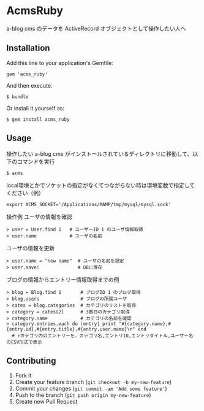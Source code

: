 # AcmsRuby

a-blog cms のデータを ActiveRecord オブジェクトとして操作したい人へ

## Installation

Add this line to your application's Gemfile:

    gem 'acms_ruby'

And then execute:

    $ bundle

Or install it yourself as:

    $ gem install acms_ruby

## Usage

操作したい a-blog cms がインストールされているディレクトリに移動して、以下のコマンドを実行

    $ acms

local環境とかでソケットの指定がなくてつながらない時は環境変数で指定してください（例）

    export ACMS_SOCKET='/Applications/MAMP/tmp/mysql/mysql.sock'

操作例
ユーザの情報を確認

    > user = User.find 1   # ユーザーID 1 のユーザ情報取得
    > user.name            # ユーザの名前

ユーザの情報を更新

    > user.name = "new name"  # ユーザの名前を設定
    > user.save!              # DBに保存

ブログの情報からエントリー情報取得までの例

    > blog = Blog.find 1       # ブログID 1 のブログ取得
    > blog.users               # ブログの所属ユーザ
    > cates = blog.categories  # カテゴリのリストを取得
    > category = cates[2]      # 3番目のカテゴリ取得
    > category.name            # カテゴリの名前を確認
    > category.entries.each do |entry| print "#{category.name},#{entry.id},#{entry.title},#{entry.user.name}\n" end
      # ↑カテゴリ内のエントリーを、カテゴリ名,エントリID,エントリタイトル,ユーザー名 のCSV形式で表示

## Contributing

1. Fork it
2. Create your feature branch (`git checkout -b my-new-feature`)
3. Commit your changes (`git commit -am 'Add some feature'`)
4. Push to the branch (`git push origin my-new-feature`)
5. Create new Pull Request

